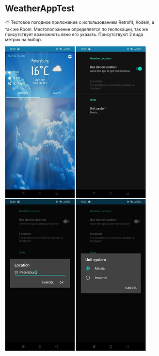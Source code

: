 # WeatherAppTest
⛅  Тестовое погодное приложение с использованием Retrofit, Kodein, а так же Room.  Местоположение определяется по геолокации, так же присутствует возможноть явно его указать.  Присутствуют 2 вида метрик на выбор.

![Скриншот приложения](https://github.com/FrikoGad/WeatherAppTest/raw/master/screenshots/1.jpg)  ![Скриншот приложения](https://github.com/FrikoGad/WeatherAppTest/raw/master/screenshots/2.jpg)  ![Скриншот приложения](https://github.com/FrikoGad/WeatherAppTest/raw/master/screenshots/3.jpg)  ![Скриншот приложения](https://github.com/FrikoGad/WeatherAppTest/raw/master/screenshots/4.jpg) 
